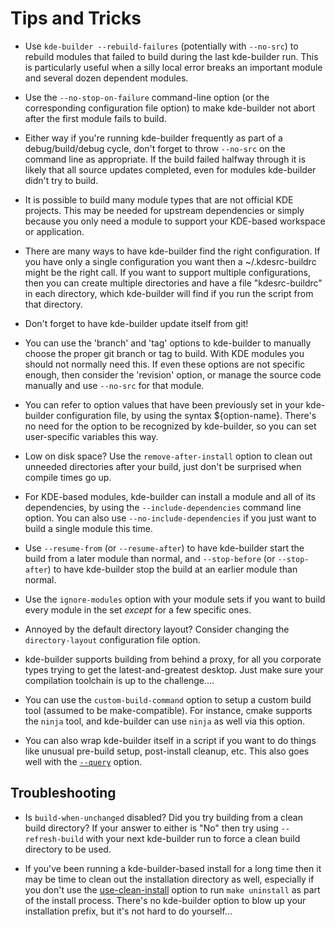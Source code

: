 # Tips and Tricks

- Use `kde-builder --rebuild-failures` (potentially with `--no-src`) to
  rebuild modules that failed to build during the last kde-builder run. This
  is particularly useful when a silly local error breaks an important module
  and several dozen dependent modules.

- Use the `--no-stop-on-failure` command-line option (or
  the corresponding configuration file option) to make kde-builder not abort
  after the first module fails to build.

- Either way if you're running kde-builder frequently as part of a
  debug/build/debug cycle, don't forget to throw `--no-src` on the command line
  as appropriate. If the build failed halfway through it is likely that all
  source updates completed, even for modules kde-builder didn't try to build.

- It is possible to build many module types that are not official KDE projects.
  This may be needed for upstream dependencies or simply because you only need
  a module to support your KDE-based workspace or application.

- There are many ways to have kde-builder find the right configuration. If you
  have only a single configuration you want then a ~/.kdesrc-buildrc might be
  the right call. If you want to support multiple configurations, then you can
  create multiple directories and have a file "kdesrc-buildrc" in each
  directory, which kde-builder will find if you run the script from that
  directory.

- Don't forget to have kde-builder update itself from git!

- You can use the 'branch' and 'tag' options to kde-builder to manually choose
  the proper git branch or tag to build. With KDE modules you should not
  normally need this. If even these options are not specific enough, then
  consider the 'revision' option, or manage the source code manually and use
  `--no-src` for that module.

- You can refer to option values that have been previously set in your
  kde-builder configuration file, by using the syntax ${option-name}. There's
  no need for the option to be recognized by kde-builder, so you can set
  user-specific variables this way.

- Low on disk space? Use the `remove-after-install` option to clean out
  unneeded directories after your build, just don't be surprised when compile
  times go up.

- For KDE-based modules, kde-builder can install a module and all of its
  dependencies, by using the `--include-dependencies` command line option.
  You can also use `--no-include-dependencies` if you just want to build
  a single module this time.

- Use `--resume-from` (or `--resume-after`) to have kde-builder start the
  build from a later module than normal, and `--stop-before` (or
  `--stop-after`) to have kde-builder stop the build at an earlier module than
  normal.

- Use the `ignore-modules` option with your module sets if you want to build
  every module in the set *except* for a few specific ones.

- Annoyed by the default directory layout? Consider changing the `directory-layout`
  configuration file option.

- kde-builder supports building from behind a proxy, for all you corporate
  types trying to get the latest-and-greatest desktop. Just make sure your
  compilation toolchain is up to the challenge....

- You can use the `custom-build-command` option to setup a custom build tool
  (assumed to be make-compatible). For instance, cmake supports the `ninja`
  tool, and kde-builder can use `ninja` as well via this option.

- You can also wrap kde-builder itself in a script if you want to do things
like unusual pre-build setup, post-install cleanup, etc. This also goes well
with the [`--query`](#cmdline-query) option.

## Troubleshooting

- Is `build-when-unchanged` disabled? Did you try building from a clean build
  directory? If your answer to either is "No" then try using `--refresh-build`
  with your next kde-builder run to force a clean build directory to be used.

- If you've been running a kde-builder-based install for a long time then it
  may be time to clean out the installation directory as well, especially if
  you don't use the [use-clean-install](#conf-use-clean-install) option to run `make uninstall` as
  part of the install process. There's no kde-builder option to blow up your
  installation prefix, but it's not hard to do yourself...
